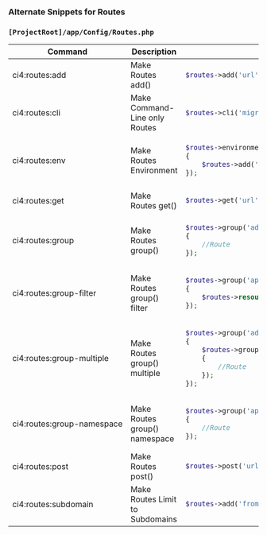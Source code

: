 ### Alternate Snippets for Routes

### `[ProjectRoot]/app/Config/Routes.php`

<table>
<thead>
<tr>
<th align="center">Command</th>
<th align="center">Description</th>
<th align="center">Output</th>
</tr>
</thead>
<tbody>
<tr>
<td nowrap>ci4:routes:add</td>
<td>Make Routes add() </td>
<td>

```php
$routes->add('url', 'ControllerName::index');
```

</td>
</tr>
<!--  -->
<tr>
<td nowrap>ci4:routes:cli</td>
<td>Make Command-Line only Routes</td>
<td>

```php
$routes->cli('migrate', 'App\Database::migrate');
```

</td>
</tr>
<!--  -->
<tr>
<td nowrap>ci4:routes:env</td>
<td>Make Routes Environment</td>
<td>

```php
$routes->environment('development' , function($routes)
{
    $routes->add('builder','Tools\Builder::index');
});
```

</td>
</tr>
<!--  -->
<tr>
<td nowrap>ci4:routes:get</td>
<td>Make Routes get()</td>
<td>

```php
$routes->get('url', 'ControllerName::index');
```

</td>
</tr>
<!--  -->
<tr>
<td nowrap>ci4:routes:group</td>
<td>Make Routes group()</td>
<td>

```php
$routes->group('admin', function($routes)
{
    //Route
});
```

</td>
</tr>
<!--  -->
<tr>
<td nowrap>ci4:routes:group-filter</td>
<td>Make Routes group() filter</td>
<td>

```php
$routes->group('api' , ['filter' => 'api-auth'], function($routes)
{
    $routes->resource('url');
});
```

</td>
</tr>
<!--  -->
<tr>
<td nowrap>ci4:routes:group-multiple</td>
<td>Make Routes group() multiple</td>
<td>

```php
$routes->group('admin', function($routes)
{
    $routes->group('users', function($routes)
    {
        //Route
    });
});
```

</td>
</tr>
<!--  -->
<tr>
<td nowrap>ci4:routes:group-namespace</td>
<td>Make Routes group() namespace</td>
<td>

```php
$routes->group('api' , ['namespace' => 'App\API\v1'], function($routes)
{
    //Route
});
```

</td>
</tr>
<!--  -->
<tr>
<td nowrap>ci4:routes:post</td>
<td>Make Routes post()</td>
<td>

```php
$routes->post('url', 'ControllerName::index');
```

</td>
</tr>
<!--  -->
<tr>
<td nowrap>ci4:routes:subdomain</td>
<td>Make Routes Limit to Subdomains</td>
<td>

```php
$routes->add('from', 'to', ['subdomain' => '*']);
```

</td>
</tr>
<!--  -->
</tbody>
</table>
